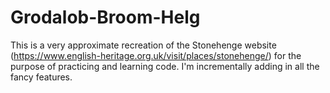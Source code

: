 # Grodalob-Broom-Helg

This is a very approximate recreation of the Stonehenge website (https://www.english-heritage.org.uk/visit/places/stonehenge/) for the 
purpose of practicing and learning code. I'm incrementally adding in all the fancy features.
